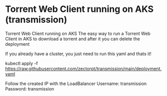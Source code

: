 # Torrent Web Client running on AKS (transmission)
Torrent Web Client running on AKS
The easy way to run a Torrent Web Client in AKS to download a torrent and after it you can delete the deployment


If you already have a cluster, you just need to run this yaml and thats it!

kubectl apply -f https://raw.githubusercontent.com/zectorpt/transmission/main/deployment.yaml

Follow the created IP with the LoadBalancer
Username: transmission
Password: transmission

